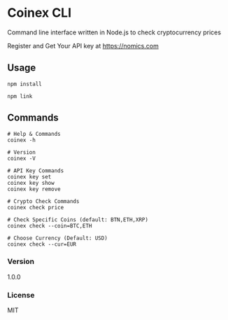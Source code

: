 # Coinex CLI

Command line interface written in Node.js to check cryptocurrency prices

Register and Get Your API key at https://nomics.com

## Usage

```
npm install

npm link
```

## Commands

```
# Help & Commands
coinex -h

# Version
coinex -V

# API Key Commands
coinex key set
coinex key show
coinex key remove

# Crypto Check Commands
coinex check price

# Check Specific Coins (default: BTN,ETH,XRP)
coinex check --coin=BTC,ETH

# Choose Currency (Default: USD)
coinex check --cur=EUR
```

### Version

1.0.0

### License

MIT
